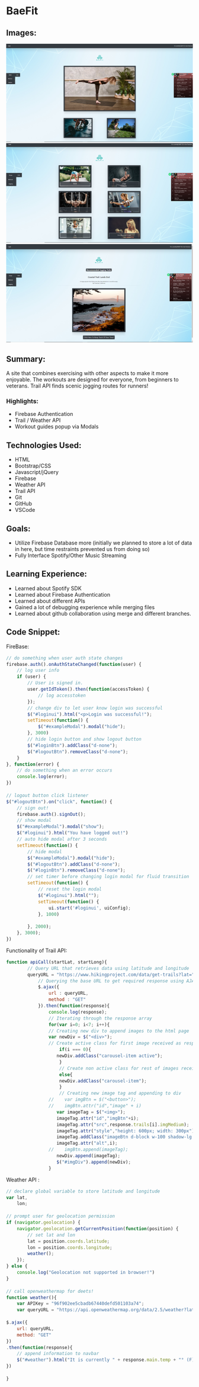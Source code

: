 # BaeFit


## Images:

![Site](assets/images/BaeFitHome.png)
![Site](assets/images/BaeFitWorkout.png)
![Site](assets/images/BaeFitTrails.png)


## Summary:
A site that combines exercising with other aspects to make it more enjoyable. The workouts are designed for everyone, from beginners to veterans. Trail API finds scenic jogging routes for runners!

### **Highlights:**
- Firebase Authentication
- Trail / Weather API
- Workout guides popup via Modals



## Technologies Used:
- HTML
- Bootstrap/CSS
- Javascript/jQuery
- Firebase
- Weather API
- Trail API
- Git
- GitHub
- VSCode

## Goals:
- Utilize Firebase Database more (initially we planned to store a lot of data in here, but time restraints prevented us from doing so)
- Fully Interface Spotify/Other Music Streaming

## Learning Experience:
- Learned about Spotify SDK
- Learned about Firebase Authentication
- Learned about different APIs
- Gained a lot of debugging experience while merging files
- Learned about github collaboration using merge and different branches.


## Code Snippet:

FireBase:
```javascript
// do something when user auth state changes
firebase.auth().onAuthStateChanged(function(user) {
    // log user info
    if (user) {
        // User is signed in.
        user.getIdToken().then(function(accessToken) {
            // log accesstoken
        });
        // change div to let user know login was successful
        $("#loginui").html("<p>Login was successful!");
        setTimeout(function() {
            $("#exampleModal").modal("hide");
        }, 3000)
        // hide login button and show logout button
        $("#loginBtn").addClass("d-none");
        $("#logoutBtn").removeClass("d-none");
    }
}, function(error) {
    // do something when an error occurs
    console.log(error);
})

// logout button click listener
$("#logoutBtn").on("click", function() {
    // sign out!
    firebase.auth().signOut();
    // show modal
    $("#exampleModal").modal("show");
    $("#loginui").html("You have logged out!")
    // auto hide modal after 3 seconds
    setTimeout(function() {
        // hide modal
        $("#exampleModal").modal("hide");
        $("#logoutBtn").addClass("d-none");
        $("#loginBtn").removeClass("d-none");
        // set timer before changing login modal for fluid transition
        setTimeout(function() {
            // reset the login modal
            $("#loginui").html("");
            setTimeout(function() {
                ui.start('#loginui', uiConfig);
            }, 1000)
            
        }, 2000);
    }, 3000);
})
```
 Functionality of Trail API:
```javascript
function apiCall(startLat, startLong){
        // Query URL that retrieves data using latitude and longitude
        queryURL = "https://www.hikingproject.com/data/get-trails?lat=" + startLat + "&lon=" + startLong + "&maxDistance=10&key=200595352-77e13f2d759dbcd29bbde8b635ba9b65";
            // Querying the base URL to get required response using AJAX method
            $.ajax({
                url : queryURL,
                method : "GET"
            }).then(function(response){
                console.log(response);
                // Iterating through the response array
                for(var i=0; i<7; i++){
                // Creating new div to append images to the html page
                var newDiv = $("<div>");
                // Create active class for first image received as response
                    if(i === 0){
                   newDiv.addClass("carousel-item active");
                    }
                    // Create non active class for rest of images received
                    else{
                    newDiv.addClass("carousel-item");
                    }
                    // Creating new image tag and appending to div
                //    var imgBtn = $("<button>");
                //    imgBtn.attr("id","image" + i)
                   var imageTag = $("<img>");
                   imageTag.attr("id","imgBtn"+i);
                   imageTag.attr("src",response.trails[i].imgMedium);
                   imageTag.attr("style","height: 600px; width: 300px");
                   imageTag.addClass("imageBtn d-block w-100 shadow-lg p-3 mb-5 bg-dark rounded");
                   imageTag.attr("alt",i);
                //    imgBtn.append(imageTag);
                   newDiv.append(imageTag);
                   $("#imgDiv").append(newDiv);
                }
```
Weather API :

```javascript
// declare global variable to store latitude and longitude
var lat,
    lon;

// prompt user for geolocation permission
if (navigator.geolocation) {
    navigator.geolocation.getCurrentPosition(function(position) {
        // set lat and lon
        lat = position.coords.latitude;
        lon = position.coords.longitude;
        weather();
    });
} else {
    console.log("Geolocation not supported in browser!")
}

// call openweathermap for deets!
function weather(){
    var APIKey = "96f902ee5cbadb67440defd501103a74";
    var queryURL = "https://api.openweathermap.org/data/2.5/weather?lat=" + lat + "&lon=" + lon + "&units=imperial&appid=" + APIKey;

$.ajax({
    url: queryURL,
    method: "GET"
})
.then(function(response){
    // append information to navbar
    $("#weather").html("It is currently " + response.main.temp + "° (F) in " + response.name)    
})

}
```


